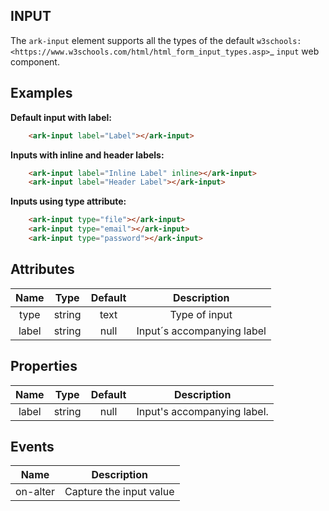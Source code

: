 INPUT
-----

The ``ark-input`` element supports all the types of the default 
`w3schools: <https://www.w3schools.com/html/html_form_input_types.asp>`_
``input`` web component.
    

Examples
--------

**Default input with label:**

```html    
    <ark-input label="Label"></ark-input>
```

**Inputs with inline and header labels:**

```html 
    <ark-input label="Inline Label" inline></ark-input>
    <ark-input label="Header Label"></ark-input> 
```

**Inputs using type attribute:**

```html
    <ark-input type="file"></ark-input>
    <ark-input type="email"></ark-input>
    <ark-input type="password"></ark-input>
```


Attributes
----------

| Name  |  Type  | Default |        Description         |
| :---: | :----: | :-----: | :------------------------: |
| type  | string |  text   |       Type of input        |
| label | string |  null   | Input´s accompanying label |


Properties
----------

| Name  |  Type  | Default |         Description         |
| :---: | :----: | :-----: | :-------------------------: |
| label | string |  null   | Input's accompanying label. |


Events
------

|   Name   |       Description       |
| :------: | :---------------------: |
| on-alter | Capture the input value |
